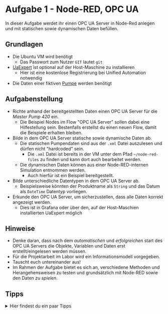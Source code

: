 # Aufgabe 1 - Node-RED, OPC UA
In dieser Aufgabe werdet ihr einen OPC UA Server in Node-Red anlegen und mit statischen sowie dynamischen Daten befüllen.

## Grundlagen
* Die Ubuntu VM wird benötigt
  * Das Passwort zum Nutzer `GIT` lautet `git`
* [UaExpert](https://www.unified-automation.com/de/produkte/entwicklerwerkzeuge/uaexpert.html) ist optional auf der Host-Maschine zu installieren
  * Hier ist eine kostenlose Registrierung bei Unified Automation notwendig
* Die Daten einer fiktiven [Pumpe](../Dateien/Pumpendaten) werden benötigt
  
## Aufgabenstellung
* Richte anhand der bereitgestellten Daten einen OPC UA Server für die *Master Pump 420* ein.
  * Die Beispiel Nodes im Flow "OPC UA Server" sollen dabei eine Hilfestellung sein. Bestenfalls erstellst du einen neuen Flow, damit die Beispiele erhalten bleiben.
* Bilde in dem OPC UA Server statische sowie dynamische Daten ab.
  * Die statischen Pumpendaten sind aus der `.xml` Datei auszulesen und dürfen nicht "hardcoded" sein.
    * Die `.xml` Datei ist bereits in der VM unter dem Pfad `~/node-red-files` zu finden und kann dort auch bearbeitet werden.
  * Die dynamischen Daten können aus einer Node-RED-internen Simulation entnommen werden.
    * Auch hierfür ist ein Beispiel bereitgestellt.
* Bilde unterschiedliche Datentypen in dem OPC UA Server ab.
  * Beispielsweise könnten der Produktname als `String` und das Datum als `DateTime` Datentyp vorliegen.
* Erkunde den OPC UA Server, um sicherzustellen, dass alle Daten korrekt angezeigt werden.
  * Dies ist in Grafana oder über den, auf der Host-Maschien installierten UaExpert möglich

## Hinweise
* Denke daran, dass nach dem *automatischen* und *erfolgreichen* start des OPC UA Servers die Objekte, Variablen und Daten erst erstellt/eingelesen werden müssen.
* Für die Projektarbeit im Labor wird ein Informationsmodell vorgegeben.
* Tauscht euch untereinander aus!
* Im Rahmen der Aufgabe bietet es sich an, verschiedene Methoden und Herangehensweisen zu testen und grundsätzlich mit Node-RED sowie den Daten *zu spielen*.

## Tipps
<details>
  <summary>Hier findest du ein paar Tipps</summary>
  <ul>
   <li>Die IP-Adresse der VM kann über den Terminal mit dem Kommando `ifconfig` ermittelt werden.</li>
   <li>Die `.xml` Datei kann direkt in der VM im Text-Editor bearbeitet werden.</li>
   <li>Die Simulation darf beliebig erweitert oder ersetzt werden.</li>
  </ul>
</details>
